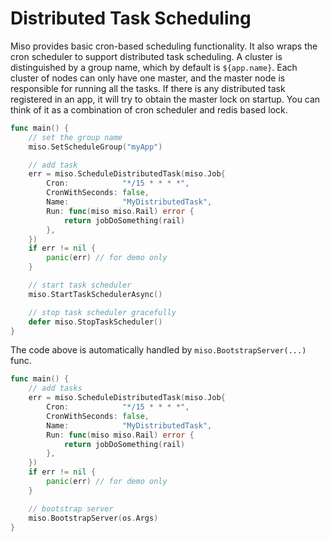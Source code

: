 # Distributed Task Scheduling

Miso provides basic cron-based scheduling functionality. It also wraps the cron scheduler to support distributed task scheduling. A cluster is distinguished by a group name, which by default is `${app.name}`. Each cluster of nodes can only have one master, and the master node is responsible for running all the tasks. If there is any distributed task registered in an app, it will try to obtain the master lock on startup. You can think of it as a combination of cron scheduler and redis based lock.

```go
func main() {
    // set the group name
    miso.SetScheduleGroup("myApp")

    // add task
    err = miso.ScheduleDistributedTask(miso.Job{
        Cron:            "*/15 * * * *",
        CronWithSeconds: false,
        Name:            "MyDistributedTask",
        Run: func(miso miso.Rail) error {
            return jobDoSomething(rail)
        },
    })
    if err != nil {
        panic(err) // for demo only
    }

    // start task scheduler
    miso.StartTaskSchedulerAsync()

    // stop task scheduler gracefully
    defer miso.StopTaskScheduler()
}
```

The code above is automatically handled by `miso.BootstrapServer(...)` func.

```go
func main() {
    // add tasks
    err = miso.ScheduleDistributedTask(miso.Job{
        Cron:            "*/15 * * * *",
        CronWithSeconds: false,
        Name:            "MyDistributedTask",
        Run: func(miso miso.Rail) error {
            return jobDoSomething(rail)
        },
    })
    if err != nil {
        panic(err) // for demo only
    }

    // bootstrap server
    miso.BootstrapServer(os.Args)
}
```